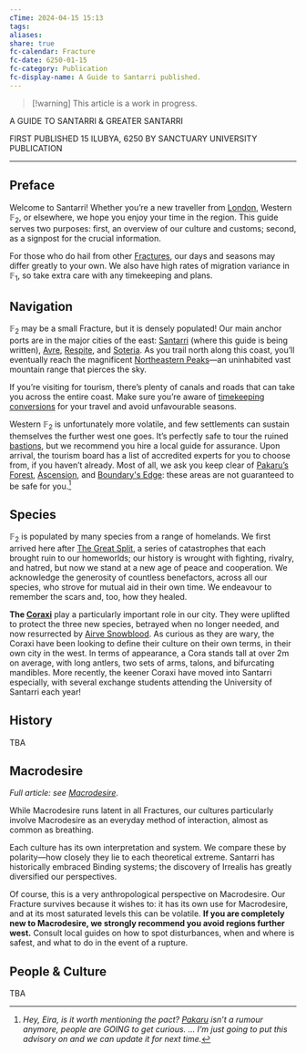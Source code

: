 ```yaml
---
cTime: 2024-04-15 15:13
tags: 
aliases: 
share: true
fc-calendar: Fracture
fc-date: 6250-01-15
fc-category: Publication
fc-display-name: A Guide to Santarri published.
---
```

> [!warning] This article is a work in progress.

A GUIDE TO SANTARRI & GREATER SANTARRI

FIRST PUBLISHED 15 ILUBYA, 6250 BY SANCTUARY UNIVERSITY PUBLICATION

---

## Preface

Welcome to Santarri! Whether you’re a new traveller from [London](London.md), Western $\mathbb{F}_{2}$, or elsewhere, we hope you enjoy your time in the region. This guide serves two purposes: first, an overview of our culture and customs; second, as a signpost for the crucial information. 

For those who do hail from other [Fractures](Fracture.md), our days and seasons may differ greatly to your own. We also have high rates of migration variance in $\mathbb{F}_{1}$, so take extra care with any timekeeping and plans.

## Navigation

$\mathbb{F}_{2}$ may be a small Fracture, but it is densely populated! Our main anchor ports are in the major cities of the east: [Santarri](Santarri.md) (where this guide is being written), [Avre](Avre.md), [Respite](Respite.md),  and [Soteria](Soteria.md). As you trail north along this coast, you’ll eventually reach the magnificent [Northeastern Peaks](Northeastern%20Peaks.md)—an uninhabited vast mountain range that pierces the sky. 

If you’re visiting for tourism, there’s plenty of canals and roads that can take you across the entire coast. Make sure you’re aware of [timekeeping conversions](./The%20Calendar%20Year.md) for your travel and avoid unfavourable seasons.

Western $\mathbb{F}_{2}$ is unfortunately more volatile, and few settlements can sustain themselves the further west one goes. It’s perfectly safe to tour the ruined [bastions](Bastion.md), but we recommend you hire a local guide for assurance. Upon arrival, the tourism board has a list of accredited experts for you to choose from, if you haven’t already. Most of all, we ask you keep clear of [Pakaru’s Forest](Pakaru%E2%80%99s%20Forest.md), [Ascension](Ascension.md), and [Boundary's Edge](Boundary's%20Edge.md): these areas are not guaranteed to be safe for you.[^1] 

## Species

$\mathbb{F}_{2}$ is populated by many species from a range of homelands. We first arrived here after [The Great Split](The%20Great%20Split.md), a series of catastrophes that each brought ruin to our homeworlds; our history is wrought with fighting, rivalry, and hatred, but now we stand at a new age of peace and cooperation. We acknowledge the generosity of countless benefactors, across all our species, who strove for mutual aid in their own time. We endeavour to remember the scars and, too, how they healed.

**The [Coraxi](Coraxi.md)** play a particularly important role in our city. They were uplifted to protect the three new species, betrayed when no longer needed, and now resurrected by [Airve Snowblood](Airve%20Snowblood.md). As curious as they are wary, the Coraxi have been looking to define their culture on their own terms, in their own city in the west. In terms of appearance, a Cora stands tall at over 2m on average, with long antlers, two sets of arms, talons, and bifurcating mandibles. More recently, the keener Coraxi have moved into Santarri especially, with several exchange students attending the University of Santarri each year!

## History

TBA

## Macrodesire

*Full article: see [Macrodesire](Macrodesire.md)*.

While Macrodesire runs latent in all Fractures, our cultures particularly involve Macrodesire as an everyday method of interaction, almost as common as breathing. 

Each culture has its own interpretation and system. We compare these by polarity—how closely they lie to each theoretical extreme. Santarri has historically embraced Binding systems; the discovery of Irrealis has greatly diversified our perspectives. 

Of course, this is a very anthropological perspective on Macrodesire. Our Fracture survives because it wishes to: it has its own use for Macrodesire, and at its most saturated levels this can be volatile. **If you are completely new to Macrodesire, we strongly recommend you avoid regions further west.** Consult local guides on how to spot disturbances, when and where is safest, and what to do in the event of a rupture.

## People & Culture

TBA

[^1]: *Hey, Eira, is it worth mentioning the pact? [Pakaru](Pakaru.md) isn’t a rumour anymore, people are GOING to get curious. … I’m just going to put this advisory on and we can update it for next time.*